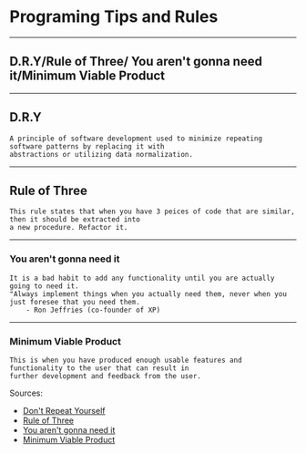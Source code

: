 # Programing Tips and Rules  
-- -
## D.R.Y/Rule of Three/ You aren't gonna need it/Minimum Viable Product  
-- -
## D.R.Y
    A principle of software development used to minimize repeating software patterns by replacing it with  
    abstractions or utilizing data normalization. 
-- -
## Rule of Three
    This rule states that when you have 3 peices of code that are similar, then it should be extracted into  
    a new procedure. Refactor it. 
-- -
### You aren't gonna need it
    It is a bad habit to add any functionality until you are actually going to need it.  
    "Always implement things when you actually need them, never when you just foresee that you need them.  
        - Ron Jeffries (co-founder of XP)
-- -
### Minimum Viable Product
    This is when you have produced enough usable features and functionality to the user that can result in  
    further development and feedback from the user. 


Sources:  
- [Don't Repeat Yourself](https://en.wikipedia.org/wiki/Don%27t_repeat_yourself)
- [Rule of Three](https://en.wikipedia.org/wiki/Rule_of_three_(computer_programming))
- [You aren't gonna need it](https://en.wikipedia.org/wiki/You_aren%27t_gonna_need_it)
- [Minimum Viable Product](https://en.wikipedia.org/wiki/Minimum_viable_product)